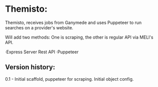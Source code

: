 # Themisto:

Themisto, receives jobs from Ganymede and uses Puppeteer to
run searches on a provider's website.

Will add two methods: One is scraping, the other is regular API via MELI's API.

·Express Server Rest API
·Puppeteer

## Version history:

0.1 - Initial scaffold, puppeteer for scraping. Initial object config.
